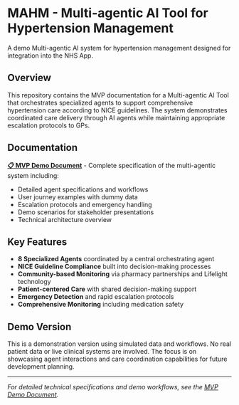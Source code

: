 # MAHM - Multi-agentic AI Tool for Hypertension Management

A demo Multi-agentic AI system for hypertension management designed for integration into the NHS App.

## Overview

This repository contains the MVP documentation for a Multi-agentic AI Tool that orchestrates specialized agents to support comprehensive hypertension care according to NICE guidelines. The system demonstrates coordinated care delivery through AI agents while maintaining appropriate escalation protocols to GPs.

## Documentation

**[📋 MVP Demo Document](./MVP_DEMO_DOCUMENT.md)** - Complete specification of the multi-agentic system including:

- Detailed agent specifications and workflows
- User journey examples with dummy data
- Escalation protocols and emergency handling
- Demo scenarios for stakeholder presentations
- Technical architecture overview

## Key Features

- **8 Specialized Agents** coordinated by a central orchestrating agent
- **NICE Guideline Compliance** built into decision-making processes
- **Community-based Monitoring** via pharmacy partnerships and Lifelight technology
- **Patient-centered Care** with shared decision-making support
- **Emergency Detection** and rapid escalation protocols
- **Comprehensive Monitoring** including medication safety

## Demo Version

This is a demonstration version using simulated data and workflows. No real patient data or live clinical systems are involved. The focus is on showcasing agent interactions and care coordination capabilities for future development planning.

---

*For detailed technical specifications and demo workflows, see the [MVP Demo Document](./MVP_DEMO_DOCUMENT.md).*